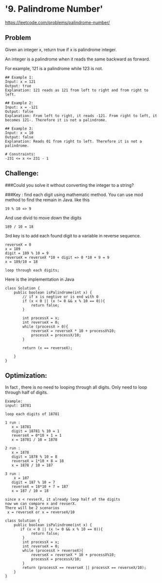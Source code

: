 # '9. Palindrome Number'
https://leetcode.com/problems/palindrome-number/

## Problem
Given an integer x, return true if x is palindrome integer.

An integer is a palindrome when it reads the same backward as forward.

For example, 121 is a palindrome while 123 is not.
 
```
## Example 1:
Input: x = 121
Output: true
Explanation: 121 reads as 121 from left to right and from right to left.
```
```
## Example 2:
Input: x = -121
Output: false
Explanation: From left to right, it reads -121. From right to left, it becomes 121-. Therefore it is not a palindrome.
```

```
## Example 3:
Input: x = 10
Output: false
Explanation: Reads 01 from right to left. Therefore it is not a palindrome.
``` 

```
# Constraints:
-231 <= x <= 231 - 1
```

## Challenge: 
###Could you solve it without converting the integer to a string?

###Key : find each digit using mathematic method. 
You can use mod method to find the remain in Java. like this

```
19 % 10 => 9
```

And use divid to move down the digits 

```
189 / 10 = 18 
```
3rd key is to add each found digit to a variable in reverse sequence. 

```
reverseX = 0 
x = 189
digit = 189 % 10 = 9
reverseX = reverseX *10 + digit => 0 *10 + 9 = 9
x = 189/10 = 18

loop through each digits;
```

Here is the implementation in Java
```
class Solution {
    public boolean isPalindrome(int x) {
        // if x is negtive or is end with 0 
        if (x < 0 || (x != 0 && x % 10 == 0)){
            return false;
        }
        
        int processX = x;
        int reverseX = 0;
        while (processX > 0){
            reverseX = reverseX * 10 + processX%10;
            processX = processX/10;
        }
        
        return (x == reverseX);
        
    }
}
```

## Optimization: 
In fact , there is no need to looping through all digits. Only need to loop through half of digits. 
```
Example: 
input: 18781

loop each digits of 18781

1 run :
   x = 18781
   digit = 18781 % 10 = 1
   reverseX = 0*10 + 1 = 1
   x = 18781 / 10 = 1878

2 run :
   x = 1878
   digit = 1878 % 10 = 8
   reverseX = 1*10 + 8 = 18
   x = 1878 / 10 = 187

3 run :
    x = 187
   digit = 187 % 10 = 7
   reverseX = 18*10 + 7 = 187
   x = 187 / 10 = 18

since x < revserX, it already loop half of the digits
now we can compare x and revserX. 
There will be 2 scenarios
 x = reverseX or x = reverseX/10

```


```
class Solution {
    public boolean isPalindrome(int x) {        
       if (x < 0 || (x != 0 && x % 10 == 0)){
            return false;
        }       
        int processX = x;
        int reverseX = 0;
        while (processX > reverseX){
            reverseX = reverseX * 10 + processX%10;
            processX = processX/10;
        }        
        return (processX == reverseX || processX == reverseX/10);
    }
}
```